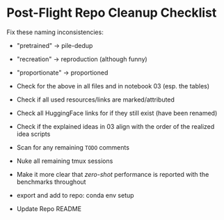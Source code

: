 # Post-Flight Repo Cleanup Checklist

Fix these naming inconsistencies:
- "pretrained" -> pile-dedup
- "recreation" -> reproduction (although funny)
- "proportionate" -> proportioned

- Check for the above in all files and in notebook 03 (esp. the tables)
- Check if all used resources/links are marked/attributed
- Check all HuggingFace links for if they still exist (have been renamed)
- Check if the explained ideas in 03 align with the order of the realized idea scripts
- Scan for any remaining `TODO` comments
- Nuke all remaining tmux sessions
- Make it more clear that *zero-shot* performance is reported with the benchmarks throughout
- export and add to repo: conda env setup
- Update Repo README